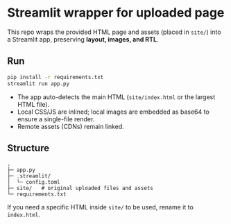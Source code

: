 # Streamlit wrapper for uploaded page

This repo wraps the provided HTML page and assets (placed in `site/`) into a Streamlit app, preserving **layout, images, and RTL**.

## Run
```bash
pip install -r requirements.txt
streamlit run app.py
```

- The app auto-detects the main HTML (`site/index.html` or the largest HTML file).
- Local CSS/JS are inlined; local images are embedded as base64 to ensure a single-file render.
- Remote assets (CDNs) remain linked.

## Structure
```
.
├─ app.py
├─ .streamlit/
│  └─ config.toml
├─ site/   # original uploaded files and assets
└─ requirements.txt
```

If you need a specific HTML inside `site/` to be used, rename it to `index.html`.

